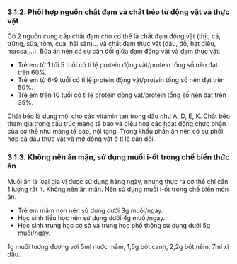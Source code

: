 ### 3.1.2. Phối hợp nguồn chất đạm và chất béo từ động vật và thực vật

Có 2 nguồn cung cấp chất đạm cho cơ thể là chất đạm động vật (thịt, cá, trứng, sữa, tôm, cua, hải sản)... và chất đạm thực vật (đậu, đỗ, hạt điều, macca,...). Bữa ăn nên có sự cân đối giữa đạm động vật và đạm thực vật.

- Trẻ em từ 1 tới 5 tuổi có tỉ lệ protein động vật/protein tổng số nên đạt trên 60%.
- Trẻ em từ 6-9 tuổi có tỉ lệ protein động vật/protein tổng số nên đạt trên 50%. 
- Trẻ em trên 10 tuổi có tỉ lệ protein động vật/protein tổng số nên đạt trên 35%.

Chất béo là dung môi cho các vitamin tan trong dầu như A, D, E, K. Chất béo tham gia trong cấu trúc mang tế bào và điều hòa các hoạt động chức phận của cơ thể như màng tế bào, nội tạng. Trong khẩu phần ăn nên có sự phối hợp cả dầu thực vật và mỡ động vật ở tỉ lệ cân đối.

### 3.1.3. Không nên ăn mặn, sử dụng muối i-ốt trong chế biến thức ăn

Muối ăn là loại gia vị được sử dụng hàng ngày, nhưng thực ra cơ thể chỉ cần 1 lượng rất ít. Không nên ăn mặn. Nên sử dụng muối i-ốt trong chế biến món ăn.

- Trẻ em mầm non nên sử dụng dưới 3g muối/ngày. 
- Học sinh tiểu học nên sử dụng dưới 4g muối/ngày. 
- Học sinh trung học cơ sở và trung học phổ thông sử dụng dưới 5g muối/ngày.

1g muối tương đương với 5ml nước mắm, 1,5g bột canh, 2,2g bột nêm, 7ml xì dầu...